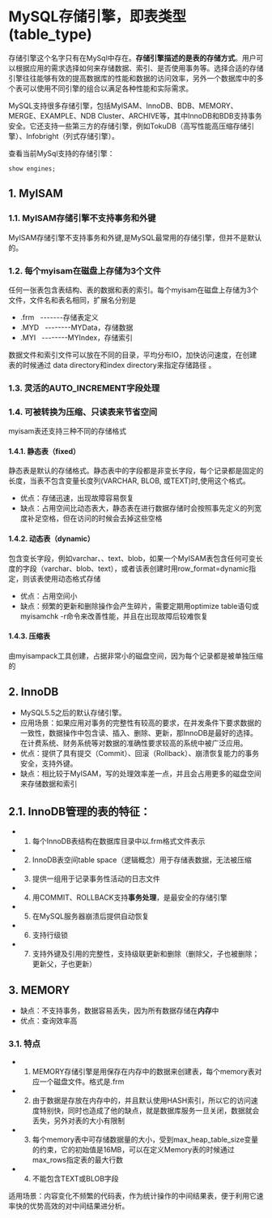# MySQL存储引擎，即表类型(table_type)
存储引擎这个名字只有在MySql中存在。**存储引擎描述的是表的存储方式**。用户可以根据应用的需求选择如何来存储数据、索引、是否使用事务等。选择合适的存储引擎往往能够有效的提高数据库的性能和数据的访问效率，另外一个数据库中的多个表可以使用不同引擎的组合以满足各种性能和实际需求。  

MySQL支持很多存储引擎，包括MyISAM、InnoDB、BDB、MEMORY、MERGE、EXAMPLE、NDB Cluster、ARCHIVE等，其中InnoDB和BDB支持事务安全。它还支持一些第三方的存储引擎，例如TokuDB（高写性能高压缩存储引擎）、Infobright（列式存储引擎）。  

查看当前MySql支持的存储引擎：
```
show engines;
```
## 1. MyISAM
### 1.1. MyISAM存储引擎不支持事务和外键
MyISAM存储引擎不支持事务和外键,是MySQL最常用的存储引擎，但并不是默认的。

### 1.2. 每个myisam在磁盘上存储为3个文件
任何一张表包含表结构、表的数据和表的索引。每个myisam在磁盘上存储为3个文件，文件名和表名相同，扩展名分别是

- .frm   -------存储表定义
- .MYD   --------MYData，存储数据
- .MYI   --------MYIndex，存储索引  

数据文件和索引文件可以放在不同的目录，平均分布IO，加快访问速度，在创建表的时候通过 data directory和index directory来指定存储路径 。

### 1.3. 灵活的AUTO_INCREMENT字段处理

### 1.4. 可被转换为压缩、只读表来节省空间
myisam表还支持三种不同的存储格式

#### 1.4.1. 静态表（fixed）

静态表是默认的存储格式。静态表中的字段都是非变长字段，每个记录都是固定的长度，当表不包含变量长度列(VARCHAR, BLOB, 或TEXT)时,使用这个格式。  

* 优点：存储迅速，出现故障容易恢复
* 缺点：占用空间比动态表大，静态表在进行数据存储时会按照事先定义的列宽度补足空格，但在访问的时候会去掉这些空格

#### 1.4.2. 动态表（dynamic）

包含变长字段，例如varchar、、text、blob，如果一个MyISAM表包含任何可变长度的字段（varchar、blob、text），或者该表创建时用row_format=dynamic指定，则该表使用动态格式存储  

* 优点：占用空间小
* 缺点：频繁的更新和删除操作会产生碎片，需要定期用optimize table语句或myisamchk -r命令来改善性能，并且在出现故障后较难恢复

#### 1.4.3. 压缩表
由myisampack工具创建，占据非常小的磁盘空间，因为每个记录都是被单独压缩的  

## 2. InnoDB
* MySQL5.5之后的默认存储引擎。
* 应用场景：如果应用对事务的完整性有较高的要求，在并发条件下要求数据的一致性，数据操作中包含读、插入、删除、更新，那InnoDB是最好的选择。在计费系统、财务系统等对数据的准确性要求较高的系统中被广泛应用。
* 优点：提供了具有提交（Commit）、回滚（Rollback）、崩溃恢复能力的事务安全，支持外键。
* 缺点：相比较于MyISAM，写的处理效率差一点，并且会占用更多的磁盘空间来存储数据和索引 
## 2.1. InnoDB管理的表的特征：
- 1. 每个InnoDB表结构在数据库目录中以.frm格式文件表示
- 2. InnoDB表空间table space（逻辑概念）用于存储表数据，无法被压缩
- 3. 提供一组用于记录事务性活动的日志文件
- 4. 用COMMIT、ROLLBACK支持**事务处理**，是最安全的存储引擎
- 5. 在MySQL服务器崩溃后提供自动恢复
- 6. 支持行级锁
- 7. 支持外键及引用的完整性，支持级联更新和删除（删除父，子也被删除；更新父，子也更新）

## 3. MEMORY
* 缺点：不支持事务，数据容易丢失，因为所有数据存储在**内存**中
* 优点：查询效率高
### 3.1. 特点
- 1. MEMORY存储引擎是用保存在内存中的数据来创建表，每个memory表对应一个磁盘文件。格式是.frm
- 2. 由于数据是存放在内存中的，并且默认使用HASH索引，所以它的访问速度特别快，同时也造成了他的缺点，就是数据库服务一旦关闭，数据就会丢失，另外对表的大小有限制
- 3. 每个memory表中可存储数据量的大小，受到max_heap_table_size变量的约束，它的初始值是16MB，可以在定义Memory表的时候通过max_rows指定表的最大行数
- 4. 不能包含TEXT或BLOB字段

适用场景：内容变化不频繁的代码表，作为统计操作的中间结果表，便于利用它速率快的优势高效的对中间结果进分析。  